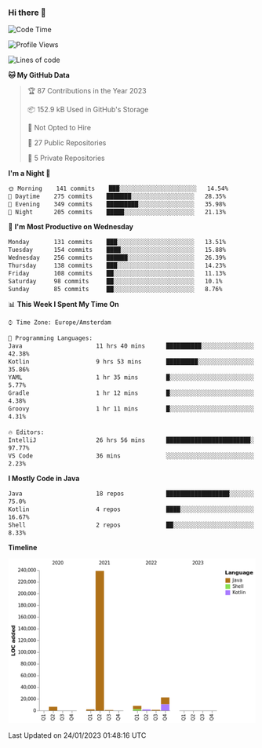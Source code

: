 ### Hi there 👋


<!--START_SECTION:waka-->
![Code Time](http://img.shields.io/badge/Code%20Time-2%2C921%20hrs%2032%20mins-blue)

![Profile Views](http://img.shields.io/badge/Profile%20Views-4-blue)

![Lines of code](https://img.shields.io/badge/From%20Hello%20World%20I%27ve%20Written-283%20Thousand%20lines%20of%20code-blue)

**🐱 My GitHub Data** 

> 🏆 87 Contributions in the Year 2023
 > 
> 📦 152.9 kB Used in GitHub's Storage 
 > 
> 🚫 Not Opted to Hire
 > 
> 📜 27 Public Repositories 
 > 
> 🔑 5 Private Repositories  
 > 
**I'm a Night 🦉** 

```text
🌞 Morning    141 commits    ███░░░░░░░░░░░░░░░░░░░░░░   14.54% 
🌆 Daytime    275 commits    ███████░░░░░░░░░░░░░░░░░░   28.35% 
🌃 Evening    349 commits    █████████░░░░░░░░░░░░░░░░   35.98% 
🌙 Night      205 commits    █████░░░░░░░░░░░░░░░░░░░░   21.13%

```
📅 **I'm Most Productive on Wednesday** 

```text
Monday       131 commits    ███░░░░░░░░░░░░░░░░░░░░░░   13.51% 
Tuesday      154 commits    ████░░░░░░░░░░░░░░░░░░░░░   15.88% 
Wednesday    256 commits    ██████░░░░░░░░░░░░░░░░░░░   26.39% 
Thursday     138 commits    ███░░░░░░░░░░░░░░░░░░░░░░   14.23% 
Friday       108 commits    ██░░░░░░░░░░░░░░░░░░░░░░░   11.13% 
Saturday     98 commits     ██░░░░░░░░░░░░░░░░░░░░░░░   10.1% 
Sunday       85 commits     ██░░░░░░░░░░░░░░░░░░░░░░░   8.76%

```


📊 **This Week I Spent My Time On** 

```text
⌚︎ Time Zone: Europe/Amsterdam

💬 Programming Languages: 
Java                     11 hrs 40 mins      ██████████░░░░░░░░░░░░░░░   42.38% 
Kotlin                   9 hrs 53 mins       █████████░░░░░░░░░░░░░░░░   35.86% 
YAML                     1 hr 35 mins        █░░░░░░░░░░░░░░░░░░░░░░░░   5.77% 
Gradle                   1 hr 12 mins        █░░░░░░░░░░░░░░░░░░░░░░░░   4.38% 
Groovy                   1 hr 11 mins        █░░░░░░░░░░░░░░░░░░░░░░░░   4.31%

🔥 Editors: 
IntelliJ                 26 hrs 56 mins      ████████████████████████░   97.77% 
VS Code                  36 mins             ░░░░░░░░░░░░░░░░░░░░░░░░░   2.23%

```

**I Mostly Code in Java** 

```text
Java                     18 repos            ██████████████████░░░░░░░   75.0% 
Kotlin                   4 repos             ████░░░░░░░░░░░░░░░░░░░░░   16.67% 
Shell                    2 repos             ██░░░░░░░░░░░░░░░░░░░░░░░   8.33%

```


**Timeline**

![Chart not found](https://raw.githubusercontent.com/powercasgamer/powercasgamer/master/charts/bar_graph.png) 


 Last Updated on 24/01/2023 01:48:16 UTC
<!--END_SECTION:waka-->
